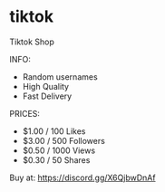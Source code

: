 # tiktok
Tiktok Shop


INFO:
- Random usernames
- High Quality
- Fast Delivery

PRICES:
- $1.00 / 100 Likes
- $3.00 / 500 Followers
- $0.50 / 1000 Views 
- $0.30 / 50 Shares 


Buy at: https://discord.gg/X6QjbwDnAf
